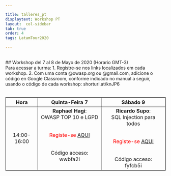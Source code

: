 ```yaml
---

title: talleres_pt
displaytext: Workshop PT
layout:  col-sidebar
tab: true
order: 4
tags: LatamTour2020

---
```


<br>
## Workshop del 7 al 8 de Mayo de 2020 (Horario GMT-3)
<br>
Para acessar a turma:
1. Registre-se nos links localizados em cada workshop.
2. Com uma conta @owasp.org ou @gmail.com, adicione o código en Google Classroom, conforme indicado no manual a seguir, usando o código de cada workshop: shorturl.at/knJP6
<br><br>

<table width="100%" border="1" style="text-align:center;">
  <tr>
    <th width="20%" >Hora</th>
    <th width="40%">Quinta-Feira 7</th>
    <th width="40%">Sábado 9</th>
  </tr>
  <tr>
    <td>14:00-16:00</td>
    <td valign="top"><b>Raphael Hagi</b>:<br>OWASP TOP 10 e LGPD<br><br><p><span style="color:red">Registe-se <a href="http://www.eventbrite.com/e/owasp-latamhome-tickets-103551382974?discount=Workshop01-PT">AQUI</a></span></p><br>Código acceso:<br>wwbfa2i</td>
    <td valign="top"><b>Ricardo Supo</b>:<br>SQL Injection para todos<br><br><p><span style="color:red">Registe-se <a href="http://www.eventbrite.com/e/owasp-latamhome-tickets-103551382974?discount=Workshop02-PT">AQUI</a></span></p><br>Código acceso:<br>fyfcb5i</td>
  </tr>
 </table>
